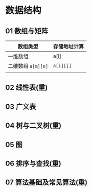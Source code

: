 # 数据结构

## 01 数组与矩阵

| 数组类型           | 存储地址计算 |
| ------------------ | ------------ |
| 一维数组           | a[i]         |
| 二维数组 `a[m][n]` | `a[i][j]`    |
|                    |              |

## 02 线性表(重)

## 03 广义表

## 04 树与二叉树(重)

## 05 图

## 06 排序与查找(重)

## 07 算法基础及常见算法(重)